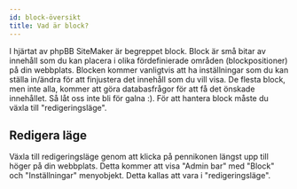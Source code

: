 ```yaml
---
id: block-översikt
title: Vad är block?
---
```


I hjärtat av phpBB SiteMaker är begreppet block. Block är små bitar av innehåll som du kan placera i olika fördefinierade områden (blockpositioner) på din webbplats. Blocken kommer vanligtvis att ha inställningar som du kan ställa in/ändra för att finjustera det innehåll som du vill visa. De flesta block, men inte alla, kommer att göra databasfrågor för att få det önskade innehållet. Så låt oss inte bli för galna :). För att hantera block måste du växla till "redigeringsläge".

## Redigera läge

Växla till redigeringsläge genom att klicka på pennikonen längst upp till höger på din webbplats. Detta kommer att visa "Admin bar" med "Block" och "Inställningar" menyobjekt. Detta kallas att vara i "redigeringsläge".